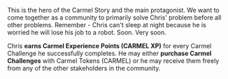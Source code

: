 This is the hero of the Carmel Story and the main protagonist. We want to come together as a community to primarily solve Chris' problem before all other problems. Remember - Chris can't sleep at night because he is worried he will lose his job to a robot. Soon. Very soon.

Chris **earns Carmel Experience Points (CARMEL XP)** for every Carmel Challenge he successfully completes. He may either **purchase Carmel Challenges** with Carmel Tokens (CARMEL) or he may receive them freely from any of the other stakeholders in the community.
